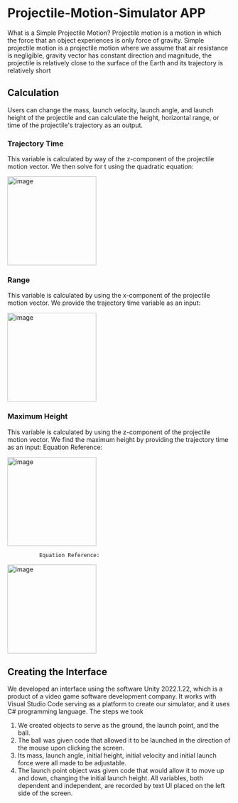 # Projectile-Motion-Simulator APP

What is a Simple Projectile Motion?
Projectile motion is a motion in which the force that an object experiences is only force of gravity. Simple projectile motion is a projectile motion where we assume that air resistance is negligible, gravity vector has constant direction and magnitude, the projectile is relatively close to the surface of the Earth and its trajectory is relatively short

## Calculation
Users can change the mass, launch velocity, launch angle,
and launch height of the projectile and can calculate the height, horizontal range, or time of the projectile's trajectory as an output.

### Trajectory Time
This variable is calculated by way of the z-component of the projectile motion vector. We then solve for t using the quadratic
equation:

<img width="200" alt="image" src="https://github.com/BezawitKassaye/Projectile-Motion-Simulator/assets/98127667/55a9b42f-4b9e-4839-8b48-cbcbe5963586">




### Range
This variable is calculated by using the x-component of the projectile motion vector. We provide the trajectory time variable as an input:


<img width="200" alt="image" src="https://github.com/BezawitKassaye/Projectile-Motion-Simulator/assets/98127667/fdc3279f-4dcc-41a7-8ef9-f8485be1c40d">


### Maximum Height

This variable is calculated by using the z-component of the
projectile motion vector. We find the maximum height by
providing the trajectory time as an input: Equation Reference:

<img width="200" alt="image" src="https://github.com/BezawitKassaye/Projectile-Motion-Simulator/assets/98127667/2ba5ecf9-f240-4f9a-83c4-b412f91bcf1b">



              Equation Reference: 

<img width="200" alt="image" src="https://github.com/BezawitKassaye/Projectile-Motion-Simulator/assets/98127667/71d466a1-9e8f-48e5-893f-602aaad02c7d">

              
## Creating the Interface
We developed an interface using the software Unity 2022.1.22, which is a product of a video game software development company. It works with Visual Studio Code serving as a platform to create our simulator, and it uses C# programming language.
The steps we took
1. We created objects to serve as the ground, the launch point, and the ball.
2. The ball was given code that allowed it to be launched in the direction of the mouse upon clicking the screen.
3. Its mass, launch angle, initial height, initial velocity and initial launch force were all made to be adjustable.
4. The launch point object was given code that would allow it to move up and down, changing the initial launch height. All variables, both dependent and independent, are recorded by text UI placed on the left side of the screen.

